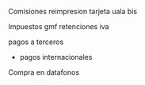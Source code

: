Comisiones
reimpresion tarjeta
uala bis

Impuestos
gmf
retenciones
iva

pagos a terceros
* pagos internacionales

Compra en datafonos